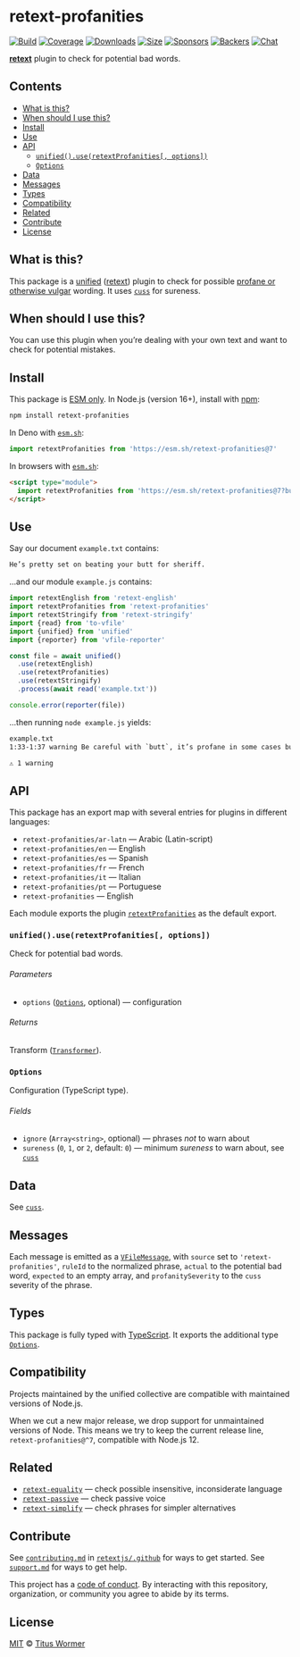 # retext-profanities

[![Build][build-badge]][build]
[![Coverage][coverage-badge]][coverage]
[![Downloads][downloads-badge]][downloads]
[![Size][size-badge]][size]
[![Sponsors][sponsors-badge]][collective]
[![Backers][backers-badge]][collective]
[![Chat][chat-badge]][chat]

**[retext][]** plugin to check for potential bad words.

## Contents

*   [What is this?](#what-is-this)
*   [When should I use this?](#when-should-i-use-this)
*   [Install](#install)
*   [Use](#use)
*   [API](#api)
    *   [`unified().use(retextProfanities[, options])`](#unifieduseretextprofanities-options)
    *   [`Options`](#options)
*   [Data](#data)
*   [Messages](#messages)
*   [Types](#types)
*   [Compatibility](#compatibility)
*   [Related](#related)
*   [Contribute](#contribute)
*   [License](#license)

## What is this?

This package is a [unified][] ([retext][]) plugin to check for possible
[profane or otherwise vulgar][profanities] wording.
It uses [`cuss`][cuss] for sureness.

## When should I use this?

You can use this plugin when you’re dealing with your own text and want to
check for potential mistakes.

## Install

This package is [ESM only][esm].
In Node.js (version 16+), install with [npm][]:

```sh
npm install retext-profanities
```

In Deno with [`esm.sh`][esmsh]:

```js
import retextProfanities from 'https://esm.sh/retext-profanities@7'
```

In browsers with [`esm.sh`][esmsh]:

```html
<script type="module">
  import retextProfanities from 'https://esm.sh/retext-profanities@7?bundle'
</script>
```

## Use

Say our document `example.txt` contains:

```txt
He’s pretty set on beating your butt for sheriff.
```

…and our module `example.js` contains:

```js
import retextEnglish from 'retext-english'
import retextProfanities from 'retext-profanities'
import retextStringify from 'retext-stringify'
import {read} from 'to-vfile'
import {unified} from 'unified'
import {reporter} from 'vfile-reporter'

const file = await unified()
  .use(retextEnglish)
  .use(retextProfanities)
  .use(retextStringify)
  .process(await read('example.txt'))

console.error(reporter(file))
```

…then running `node example.js` yields:

```txt
example.txt
1:33-1:37 warning Be careful with `butt`, it’s profane in some cases butt retext-profanities

⚠ 1 warning
```

## API

This package has an export map with several entries for plugins in different
languages:

*   `retext-profanities/ar-latn` — Arabic (Latin-script)
*   `retext-profanities/en` — English
*   `retext-profanities/es` — Spanish
*   `retext-profanities/fr` — French
*   `retext-profanities/it` — Italian
*   `retext-profanities/pt` — Portuguese
*   `retext-profanities` — English

Each module exports the plugin [`retextProfanities`][api-retext-profanities] as
the default export.

### `unified().use(retextProfanities[, options])`

Check for potential bad words.

###### Parameters

*   `options` ([`Options`][api-options], optional)
    — configuration

###### Returns

Transform ([`Transformer`][unified-transformer]).

### `Options`

Configuration (TypeScript type).

###### Fields

*   `ignore` (`Array<string>`, optional)
    — phrases *not* to warn about
*   `sureness` (`0`, `1`, or `2`, default: `0`)
    — minimum *sureness* to warn about, see [`cuss`][cuss]

## Data

See [`cuss`][cuss].

## Messages

Each message is emitted as a [`VFileMessage`][vfile-message], with `source` set
to `'retext-profanities'`, `ruleId` to the normalized phrase, `actual` to the
potential bad word, `expected` to an empty array, and `profanitySeverity` to
the `cuss` severity of the phrase.

## Types

This package is fully typed with [TypeScript][].
It exports the additional type [`Options`][api-options].

## Compatibility

Projects maintained by the unified collective are compatible with maintained
versions of Node.js.

When we cut a new major release, we drop support for unmaintained versions of
Node.
This means we try to keep the current release line, `retext-profanities@^7`,
compatible with Node.js 12.

## Related

*   [`retext-equality`](https://github.com/retextjs/retext-equality)
    — check possible insensitive, inconsiderate language
*   [`retext-passive`](https://github.com/retextjs/retext-passive)
    — check passive voice
*   [`retext-simplify`](https://github.com/retextjs/retext-simplify)
    — check phrases for simpler alternatives

## Contribute

See [`contributing.md`][contributing] in [`retextjs/.github`][health] for ways
to get started.
See [`support.md`][support] for ways to get help.

This project has a [code of conduct][coc].
By interacting with this repository, organization, or community you agree to
abide by its terms.

## License

[MIT][license] © [Titus Wormer][author]

<!-- Definitions -->

[build-badge]: https://github.com/retextjs/retext-profanities/workflows/main/badge.svg

[build]: https://github.com/retextjs/retext-profanities/actions

[coverage-badge]: https://img.shields.io/codecov/c/github/retextjs/retext-profanities.svg

[coverage]: https://codecov.io/github/retextjs/retext-profanities

[downloads-badge]: https://img.shields.io/npm/dm/retext-profanities.svg

[downloads]: https://www.npmjs.com/package/retext-profanities

[size-badge]: https://img.shields.io/bundlejs/size/retext-profanities

[size]: https://bundlejs.com/?q=retext-profanities

[sponsors-badge]: https://opencollective.com/unified/sponsors/badge.svg

[backers-badge]: https://opencollective.com/unified/backers/badge.svg

[collective]: https://opencollective.com/unified

[chat-badge]: https://img.shields.io/badge/chat-discussions-success.svg

[chat]: https://github.com/retextjs/retext/discussions

[npm]: https://docs.npmjs.com/cli/install

[esm]: https://gist.github.com/sindresorhus/a39789f98801d908bbc7ff3ecc99d99c

[esmsh]: https://esm.sh

[typescript]: https://www.typescriptlang.org

[health]: https://github.com/retextjs/.github

[contributing]: https://github.com/retextjs/.github/blob/main/contributing.md

[support]: https://github.com/retextjs/.github/blob/main/support.md

[coc]: https://github.com/retextjs/.github/blob/main/code-of-conduct.md

[license]: license

[author]: https://wooorm.com

[cuss]: https://github.com/words/cuss

[profanities]: https://github.com/words/profanities

[retext]: https://github.com/retextjs/retext

[unified]: https://github.com/unifiedjs/unified

[unified-transformer]: https://github.com/unifiedjs/unified#transformer

[vfile-message]: https://github.com/vfile/vfile-message

[api-retext-profanities]: #unifieduseretextprofanities-options

[api-options]: #options
